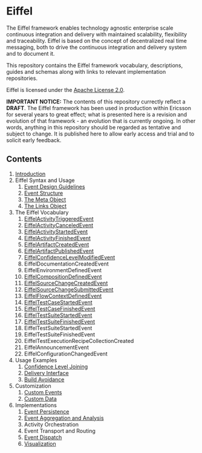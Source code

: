 # Eiffel
The Eiffel framework enables technology agnostic enterprise scale continuous integration and delivery with maintained scalability, flexibility and traceability. Eiffel is based on the concept of decentralized real time messaging, both to drive the continuous integration and delivery system and to document it.

This repository contains the Eiffel framework vocabulary, descriptions, guides and schemas along with links to relevant implementation repositories.

Eiffel is licensed under the [Apache License 2.0](./LICENSE).

__IMPORTANT NOTICE:__ The contents of this repository currectly reflect a __DRAFT__. The Eiffel framework has been used in production within Ericsson for several years to great effect; what is presented here is a revision and evolution of that framework - an evolution that is currently ongoing. In other words, anything in this repository should be regarded as tentative and subject to change. It is published here to allow early access and trial and to solicit early feedback.

## Contents
1. [Introduction](./introduction/introduction.md)
1. Eiffel Syntax and Usage
   1. [Event Design Guidelines](./eiffel-syntax-and-usage/event-design-guidelines.md)
   1. [Event Structure](./eiffel-syntax-and-usage/event-structure.md)
   1. [The Meta Object](./eiffel-syntax-and-usage/the-meta-object.md)
   1. [The Links Object](./eiffel-syntax-and-usage/the-links-object.md)
1. The Eiffel Vocabulary
   1. [EiffelActivityTriggeredEvent](./eiffel-vocabulary/EiffelActivityTriggeredEvent.md)
   1. [EiffelActivityCanceledEvent](./eiffel-vocabulary/EiffelActivityCanceledEvent.md)
   1. [EiffelActivityStartedEvent](./eiffel-vocabulary/EiffelActivityStartedEvent.md)
   1. [EiffelActivityFinishedEvent](./eiffel-vocabulary/EiffelActivityFinishedEvent.md)
   1. [EiffelArtifactCreatedEvent](./eiffel-vocabulary/EiffelArtifactCreatedEvent.md)
   1. [EiffelArtifactPublishedEvent](./eiffel-vocabulary/EiffelArtifactPublishedEvent.md)
   1. [EiffelConfidenceLevelModifiedEvent](./eiffel-vocabulary/EiffelConfidenceLevelModifiedEvent.md)
   1. EiffelDocumentationCreatedEvent
   1. EiffelEnvironmentDefinedEvent
   1. [EiffelCompositionDefinedEvent](./eiffel-vocabulary/EiffelCompositionDefinedEvent.md)
   1. [EiffelSourceChangeCreatedEvent](./eiffel-vocabulary/EiffelSourceChangeCreatedEvent.md)
   1. [EiffelSourceChangeSubmittedEvent](./eiffel-vocabulary/EiffelSourceChangeSubmittedEvent.md)
   1. [EiffelFlowContextDefinedEvent](./eiffel-vocabulary/EiffelFlowContextDefinedEvent.md)
   1. [EiffelTestCaseStartedEvent](./eiffel-vocabulary/EiffelTestCaseStartedEvent.md)
   1. [EiffelTestCaseFinishedEvent](./eiffel-vocabulary/EiffelTestCaseFinishedEvent.md)
   1. [EiffelTestSuiteStartedEvent](./eiffel-vocabulary/EiffelTestSuiteStartedEvent.md)
   1. [EiffelTestSuiteFinishedEvent](./eiffel-vocabulary/EiffelTestSuiteFinishedEvent.md)
   1. EiffelTestSuiteStartedEvent
   1. EiffelTestSuiteFinishedEvent
   1. EiffelTestExecutionRecipeCollectionCreated
   1. EiffelAnnouncementEvent
   1. EiffelConfigurationChangedEvent
1. Usage Examples
   1. [Confidence Level Joining](./usage-examples/confidence-level-joining.md)
   1. [Delivery Interface](./usage-examples/delivery-interface.md)
   1. [Build Avoidance](./usage-examples/build-avoidance.md)
1. Customization
   1. [Custom Events](./customization/custom-events.md)
   1. [Custom Data](./customization/custom-data.md)
1. Implementations
   1. [Event Persistence](./implementations/event-persistence.md)
   1. [Event Aggregation and Analysis](./implementations/event-aggregation-and-analysis.md)
   1. Activity Orchestration
   1. Event Transport and Routing
   1. [Event Dispatch](./implementations/event-dispatch.md)
   1. [Visualization](./implementations/visualization.md)
